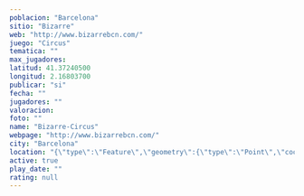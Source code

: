 ```yaml
---
poblacion: "Barcelona"
sitio: "Bizarre"
web: "http://www.bizarrebcn.com/"
juego: "Circus"
tematica: ""
max_jugadores: 
latitud: 41.37240500
longitud: 2.16803700
publicar: "si"
fecha: ""
jugadores: ""
valoracion: 
foto: ""
name: "Bizarre-Circus"
webpage: "http://www.bizarrebcn.com/"
city: "Barcelona"
location: "{\"type\":\"Feature\",\"geometry\":{\"type\":\"Point\",\"coordinates\":[2.168037,41.372405]}}"
active: true
play_date: ""
rating: null
---
```

